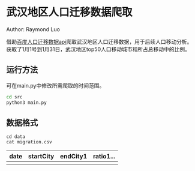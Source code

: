 # 武汉地区人口迁移数据爬取
Author: Raymond Luo

借助[百度人口迁移数据api](https://huiyan.baidu.com/migration/cityrank.jsonp?dt=city&id=420100&type=move_out&date=20200130)爬取武汉地区人口迁移数据，用于后续人口移动分析。获取了1月1号到1月31日，武汉地区top50人口移动城市和所占总移动中的比例。
## 运行方法
可在main.py中修改所需爬取的时间范围。
```bash
cd src
python3 main.py
```
## 数据格式
```
cd data
cat migration.csv
```

| date | startCity | endCity1 | ratio1... |
| ---- | --------- | -------- | ------ |
|      |           |          |        |


